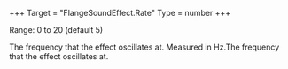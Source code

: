 +++
Target = "FlangeSoundEffect.Rate"
Type = number
+++

Range: 0 to 20 (default 5)The frequency that the effect oscillates at. Measured in Hz.The frequency that the effect oscillates at.